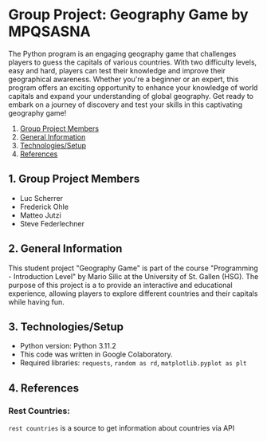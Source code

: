 # Group Project: Geography Game by MPQSASNA

The Python program is an engaging geography game that challenges players to guess the capitals of various countries. With two difficulty levels, easy and hard, players can test their knowledge and improve their geographical awareness. Whether you're a beginner or an expert, this program offers an exciting opportunity to enhance your knowledge of world capitals and expand your understanding of global geography. Get ready to embark on a journey of discovery and test your skills in this captivating geography game!

1. [ Group Project Members ](#memb)
2. [ General Information ](#desc)
3. [ Technologies/Setup ](#usage)
4. [ References ](#ref)


<a name="memb"></a>
## 1. Group Project Members
- Luc Scherrer
- Frederick Ohle
- Matteo Jutzi
- Steve Federlechner

<a name="desc"></a>
## 2. General Information
This student project "Geography Game" is part of the course "Programming - Introduction Level" by Mario Silic at the University of St. Gallen (HSG). The purpose of this project is a to provide an interactive and educational experience, allowing players to explore different countries and their capitals while having fun. <br>

<a name="usage"></a>
## 3. Technologies/Setup
- Python version: Python 3.11.2
- This code was written in Google Colaboratory.
- Required libraries: ```requests```, ```random as rd```, ```matplotlib.pyplot as plt```

<a name="ref"></a>
## 4. References

### Rest Countries:

```rest countries```  is a source to get information about countries via API
